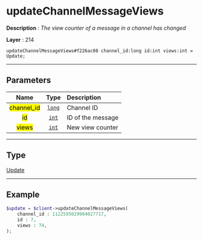 # updateChannelMessageViews

**Description** : *The view counter of a message in a channel has changed*

**Layer** : 214

```tl
updateChannelMessageViews#f226ac08 channel_id:long id:int views:int = Update;
```

---

## Parameters

| Name | Type | Description |
| :---: | :---: | :--- |
| <mark>channel_id</mark> | [`long`](type/long) | Channel ID |
| <mark>id</mark> | [`int`](type/int) | ID of the message |
| <mark>views</mark> | [`int`](type/int) | New view counter |

---

## Type

[Update](type/Update)

---

## Example

```php
$update = $client->updateChannelMessageViews(
	channel_id : 1122595029904027717,
	id : 7,
	views : 74,
);
```